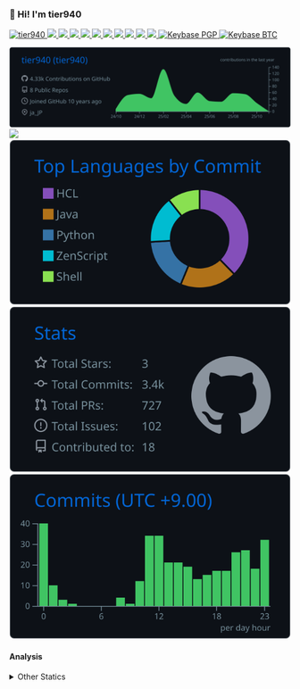 ### 👋 Hi! I'm tier940

<p align="left"> 
  <a href="https://github.com/tier940/tier940/">
    <img src="https://komarev.com/ghpvc/?username=tier940" alt="tier940" />
  </a>
  <a href="http://twitter.com/tier940">
    <img height="20" src="https://img.shields.io/twitter/follow/tier940?label=Twitter&logo=twitter&style=flat" />
  </a>
  <a href="https://github.com/tier940">
    <img height="20" src="https://img.shields.io/github/followers/tier940?label=follow&logo=github&style=flat" />
  </a>
  <a href="https://www.reddit.com/user/tier940">
    <img height="20" src="https://img.shields.io/reddit/user-karma/combined/tier940?label=Reddit&logo=reddit&style=flat" />
  </a>
  <a href="https://stackoverflow.com/users/17317833/tier940">
    <img height="20" src="https://img.shields.io/stackexchange/stackoverflow/r/17317833?label=StackOverflow&logo=stack-overflow&style=flat" />
  </a>
  <a href="https://zenn.dev/tier940">
    <img height="20" src="https://zenn.badge.nikaera.com/s/tier940/likes" />
  </a>
  <a href="https://zenn.dev/tier940">
    <img height="20" src="https://zenn.badge.nikaera.com/s/tier940/followers" />
  </a>
  <a href="https://zenn.dev/tier940">
    <img height="20" src="https://zenn.badge.nikaera.com/s/tier940/articles" />
  </a>
  <a href="http://qiita.com/tier940">
    <img height="20" src="https://qiita-badge.apiapi.app/s/tier940/posts.svg" />
  </a>
  <a href="http://qiita.com/tier940">
    <img height="20" src="https://qiita-badge.apiapi.app/s/tier940/contributions.svg" />
  </a>
  <a href="https://github.com/tier940/tier940/">
    <img height="20" src="https://github.com/tier940/tier940/actions/workflows/main.yml/badge.svg" />
  </a>
  <a href="https://keybase.io/tier940">
    <img alt="Keybase PGP" src="https://img.shields.io/keybase/pgp/tier940">
  </a>
  <a href="https://keybase.io/tier940">
    <img alt="Keybase BTC" src="https://img.shields.io/keybase/btc/tier940">
  </a>
</p>

[![](https://raw.githubusercontent.com/tier940/tier940/main/profile-summary-card-output/github_dark/0-profile-details.svg)](https://github.com/vn7n24fzkq/github-profile-summary-cards)
[![](https://raw.githubusercontent.com/tier940/tier940/main/profile-summary-card-output/github_dark/1-repos-per-language.svg)](https://github.com/vn7n24fzkq/github-profile-summary-cards) [![](https://raw.githubusercontent.com/tier940/tier940/main/profile-summary-card-output/github_dark/2-most-commit-language.svg)](https://github.com/vn7n24fzkq/github-profile-summary-cards)
[![](https://raw.githubusercontent.com/tier940/tier940/main/profile-summary-card-output/github_dark/3-stats.svg)](https://github.com/vn7n24fzkq/github-profile-summary-cards) [![](https://raw.githubusercontent.com/tier940/tier940/main/profile-summary-card-output/github_dark/4-productive-time.svg)](https://github.com/vn7n24fzkq/github-profile-summary-cards)


#### Analysis
<!-- <img height="150" src="https://github.com/tier940/tier940/blob/master/images/stat.svg" alt="Alternative Text"/> -->

<details>
  <summary>Other Statics</summary>
  <!--START_SECTION:waka-->
![Code Time](http://img.shields.io/badge/Code%20Time-5%2C256%20hrs%2047%20mins-blue)

**🐱 My GitHub Data** 

> 📦 45.7 kB Used in GitHub's Storage 
 > 
> 💼 Opted to Hire
 > 
> 📜 13 Public Repositories 
 > 
> 🔑 6 Private Repositories 
 > 
**I'm an Early 🐤** 

```text
🌞 Morning                2500 commits        ████░░░░░░░░░░░░░░░░░░░░░   16.29 % 
🌆 Daytime                5608 commits        █████████░░░░░░░░░░░░░░░░   36.54 % 
🌃 Evening                5637 commits        █████████░░░░░░░░░░░░░░░░   36.73 % 
🌙 Night                  1603 commits        ███░░░░░░░░░░░░░░░░░░░░░░   10.44 % 
```
📅 **I'm Most Productive on Saturday** 

```text
Monday                   1615 commits        ███░░░░░░░░░░░░░░░░░░░░░░   10.52 % 
Tuesday                  2411 commits        ████░░░░░░░░░░░░░░░░░░░░░   15.71 % 
Wednesday                1878 commits        ███░░░░░░░░░░░░░░░░░░░░░░   12.24 % 
Thursday                 1573 commits        ███░░░░░░░░░░░░░░░░░░░░░░   10.25 % 
Friday                   2226 commits        ████░░░░░░░░░░░░░░░░░░░░░   14.50 % 
Saturday                 2895 commits        █████░░░░░░░░░░░░░░░░░░░░   18.86 % 
Sunday                   2750 commits        ████░░░░░░░░░░░░░░░░░░░░░   17.92 % 
```


📊 **This Week I Spent My Time On** 

```text
🕑︎ Time Zone: Asia/Tokyo

💬 Programming Languages: 
Other                    28 hrs 54 mins      █████████████████░░░░░░░░   68.90 % 
YAML                     6 hrs 57 mins       ████░░░░░░░░░░░░░░░░░░░░░   16.58 % 
Markdown                 4 hrs 24 mins       ███░░░░░░░░░░░░░░░░░░░░░░   10.51 % 
Java                     49 mins             ░░░░░░░░░░░░░░░░░░░░░░░░░   01.98 % 
Terraform                14 mins             ░░░░░░░░░░░░░░░░░░░░░░░░░   00.58 % 

🔥 Editors: 
Chrome                   28 hrs 34 mins      █████████████████░░░░░░░░   68.09 % 
VS Code                  9 hrs 51 mins       ██████░░░░░░░░░░░░░░░░░░░   23.47 % 
Edge                     2 hrs 55 mins       ██░░░░░░░░░░░░░░░░░░░░░░░   06.97 % 
IntelliJ IDEA            36 mins             ░░░░░░░░░░░░░░░░░░░░░░░░░   01.46 % 

💻 Operating System: 
Windows                  32 hrs 7 mins       ███████████████████░░░░░░   76.55 % 
Linux                    9 hrs 50 mins       ██████░░░░░░░░░░░░░░░░░░░   23.45 % 
```

**I Mostly Code in Java** 

```text
Java                     13 repos            ████████████░░░░░░░░░░░░░   48.15 % 
ZenScript                3 repos             ███░░░░░░░░░░░░░░░░░░░░░░   11.11 % 
HCL                      2 repos             ██░░░░░░░░░░░░░░░░░░░░░░░   07.41 % 
Shell                    2 repos             ██░░░░░░░░░░░░░░░░░░░░░░░   07.41 % 
Python                   2 repos             ██░░░░░░░░░░░░░░░░░░░░░░░   07.41 % 
```



**Timeline**

![Lines of Code chart](https://raw.githubusercontent.com/tier940/tier940/main/assets/bar_graph.png)


 Last Updated on 20/02/2025 00:36:22 UTC
<!--END_SECTION:waka-->
</details>
